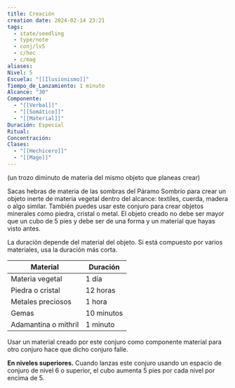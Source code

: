 ```yaml
---
title: Creación
creation date: 2024-02-14 23:21
tags:
  - state/seedling
  - type/note
  - conj/lv5
  - c/hec
  - c/mag
aliases: 
Nivel: 5
Escuela: "[[Ilusionismo]]"
Tiempo_de_Lanzamiento: 1 minuto
Alcance: "30"
Componente:
  - "[[Verbal]]"
  - "[[Somático]]"
  - "[[Material]]"
Duración: Especial
Ritual: 
Concentración: 
Clases:
  - "[[Hechicero]]"
  - "[[Mago]]"
---
```

(un trozo diminuto de materia del mismo objeto que planeas crear)

Sacas hebras de materia de las sombras del Páramo Sombrío para crear un objeto inerte de materia vegetal dentro del alcance: textiles, cuerda, madera o algo similar. También puedes usar este conjuro para crear objetos minerales como piedra, cristal o metal. El objeto creado no debe ser mayor que un cubo de 5 pies y debe ser de una forma y un material que hayas visto antes.

La duración depende del material del objeto. Si está compuesto por varios materiales, usa la duración más corta.

|Material|Duración|
|---|---|
|Materia vegetal|1 día|
|Piedra o cristal|12 horas|
|Metales preciosos|1 hora|
|Gemas|10 minutos|
|Adamantina o mithril|1 minuto|

  
Usar un material creado por este conjuro como componente material para otro conjuro hace que dicho conjuro falle.

**En niveles superiores.** Cuando lanzas este conjuro usando un espacio de conjuro de nivel 6 o superior, el cubo aumenta 5 pies por cada nivel por encima de 5.